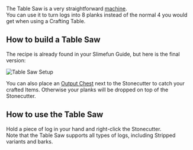 The Table Saw is a very straightforward [machine](https://github.com/Slimefun/Slimefun4/wiki/Basic-Machines).<br>
You can use it to turn logs into 8 planks instead of the normal 4 you would get when using a Crafting Table.

## How to build a Table Saw

The recipe is already found in your Slimefun Guide, but here is the final version:

![Table Saw Setup](https://raw.githubusercontent.com/TheBusyBiscuit/Slimefun4-Wiki/master/images/multiblock-table-saw.png)

You can also place an [Output Chest](https://github.com/Slimefun/Slimefun4/wiki/Output-Chest) next to the Stonecutter to catch your crafted Items.
Otherwise your planks will be dropped on top of the Stonecutter.

## How to use the Table Saw

Hold a piece of log in your hand and right-click the Stonecutter.<br>
Note that the Table Saw supports all types of logs, including Stripped variants and barks.
